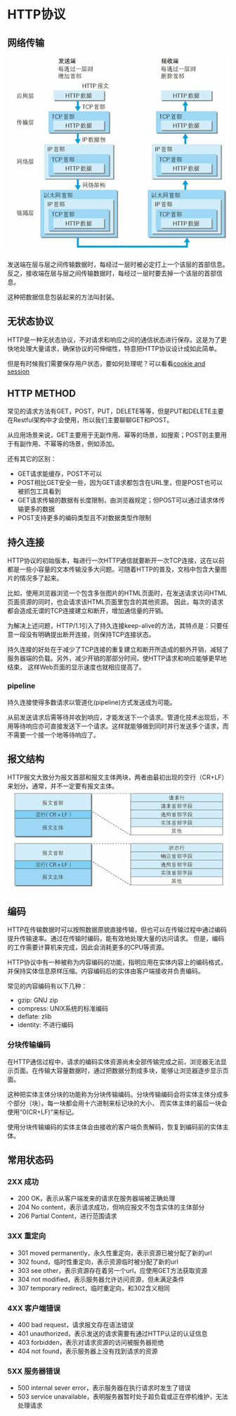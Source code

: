 # HTTP协议
## 网络传输
![](./doc.img/internet.transport.png)

发送端在层与层之间传输数据时，每经过一层时被必定打上一个该层的首部信息。反之，接收端在层与层之间传输数据时，每经过一层时要去掉一个该层的首部信息。

这种把数据信息包装起来的方法叫封装。

## 无状态协议
HTTP是一种无状态协议，不对请求和响应之间的通信状态进行保存。这是为了更快地处理大量请求，确保协议的可伸缩性，特意把HTTP协议设计成如此简单。

但是有时候我们需要保存用户状态，要如何处理呢？可以看看[cookie and session](cookie%20and%20session.md)

## HTTP METHOD
常见的请求方法有GET，POST，PUT，DELETE等等，但是PUT和DELETE主要在Restful架构中才会使用，所以我们主要聊聊GET和POST。

从应用场景来说，GET主要用于无副作用、幂等的场景，如搜索；POST则主要用于有副作用、不幂等的场景，例如添加。

还有其它的区别：
* GET请求能缓存，POST不可以
* POST相比GET安全一些，因为GET请求都包含在URL里，但是POST也可以被抓包工具看到
* GET请求传输的数据有长度限制，由浏览器规定；但POST可以通过请求体传输更多的数据
* POST支持更多的编码类型且不对数据类型作限制

## 持久连接
HTTP协议的初始版本，每进行一次HTTP通信就要断开一次TCP连接，这在以前都是一些小容量的文本传输没多大问题。可随着HTTP的普及，文档中包含大量图片的情况多了起来。

比如，使用浏览器浏览一个包含多张图片的HTML页面时，在发送请求访问HTML页面资源的同时，也会请求该HTML页面里包含的其他资源。
因此，每次的请求都会造成无谓的TCP连接建立和断开，增加通信量的开销。

为解决上述问题，HTTP/1.1引入了持久连接keep-alive的方法，其特点是：只要任意一段没有明确提出断开连接，则保持TCP连接状态。

持久连接的好处在于减少了TCP连接的重复建立和断开所造成的额外开销，减轻了服务器端的负载。另外，减少开销的那部分时间，使HTTP请求和响应能够更早地结束，
这样Web页面的显示速度也就相应提高了。

### pipeline
持久连接使得多数请求以管道化(pipeline)方式发送成为可能。

从前发送请求后需等待并收到响应，才能发送下一个请求。管道化技术出现后，不用等待响应亦可直接发送下一个请求。这样就能够做到同时并行发送多个请求，而不需要一个接一个地等待响应了。

## 报文结构
HTTP报文大致分为报文首部和报文主体两块，两者由最初出现的空行（CR+LF）来划分。通常，并不一定要有报文主体。
![](./doc.img/http.message-struct.png)

## 编码
HTTP在传输数据时可以按照数据原貌直接传输，但也可以在传输过程中通过编码提升传输速率。通过在传输时编码，能有效地处理大量的访问请求。
但是，编码的工作需要计算机来完成，因此会消耗更多的CPU等资源。

HTTP协议中有一种被称为内容编码的功能，指明应用在实体内容上的编码格式，并保持实体信息原样压缩。内容编码后的实体由客户端接收并负责编码。

常见的内容编码有以下几种：
* gzip: GNU zip
* compress: UNIX系统的标准编码
* deflate: zlib
* identity: 不进行编码

### 分块传输编码
在HTTP通信过程中，请求的编码实体资源尚未全部传输完成之前，浏览器无法显示页面。在传输大容量数据时，通过把数据分割成多块，能够让浏览器逐步显示页面。

这种把实体主体分块的功能称为分块传输编码。分块传输编码会将实体主体分成多个部分（块）。每一块都会用十六进制来标记块的大小，
而实体主体的最后一块会使用“0(CR+LF)”来标记。

使用分块传输编码的实体主体会由接收的客户端负责解码，恢复到编码前的实体主体。

## 常用状态码
### 2XX 成功
* 200 OK，表示从客户端发来的请求在服务器端被正确处理
* 204 No content，表示请求成功，但响应报文不包含实体的主体部分
* 206 Partial Content，进行范围请求
### 3XX 重定向
* 301 moved permanently，永久性重定向，表示资源已被分配了新的url
* 302 found，临时性重定向，表示资源临时被分配了新的url
* 303 see other，表示资源存在着另一个url，应使用GET方法获取资源
* 304 not modified，表示服务器允许访问资源，但未满足条件
* 307 temporary redirect，临时重定向，和302含义相同
### 4XX 客户端错误
* 400 bad request，请求报文存在语法错误
* 401 unauthorized，表示发送的请求需要有通过HTTP认证的认证信息
* 403 forbidden，表示对请求资源的访问被服务器拒绝
* 404 not found，表示服务器上没有找到请求的资源
### 5XX 服务器错误
* 500 internal sever error，表示服务器在执行请求时发生了错误
* 503 service unavailable，表明服务器暂时处于超负载或正在停机维护，无法处理请求
